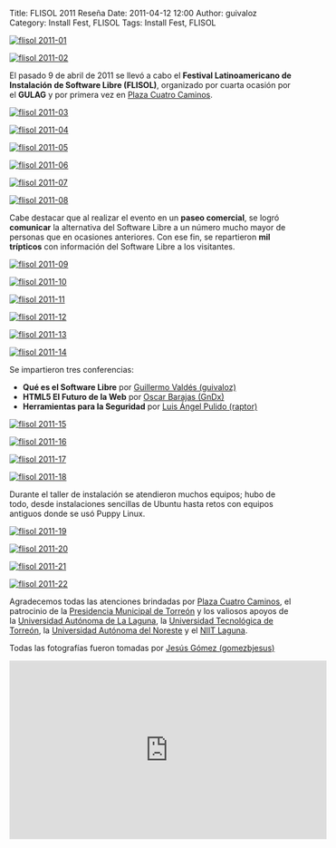 Title: FLISOL 2011 Reseña
Date: 2011-04-12 12:00
Author: guivaloz
Category: Install Fest, FLISOL
Tags: Install Fest, FLISOL

[![flisol 2011-01]({attach}2011-04-09-flisol/flisol-laguna-2011-22-small.jpg)]({attach}2011-04-09-flisol/flisol-laguna-2011-22.jpg)

[![flisol 2011-02]({attach}2011-04-09-flisol/flisol-laguna-2011-01-small.jpg)]({attach}2011-04-09-flisol/flisol-laguna-2011-01.jpg)

El pasado 9 de abril de 2011 se llevó a cabo el __Festival Latinoamericano de Instalación de Software Libre (FLISOL)__, organizado por cuarta ocasión por el __GULAG__ y por primera vez en [Plaza Cuatro Caminos](http://www.plazacuatrocaminos.com.mx).

<!-- break -->

[![flisol 2011-03]({attach}2011-04-09-flisol/flisol-laguna-2011-02-small.jpg)]({attach}2011-04-09-flisol/flisol-laguna-2011-02.jpg)

[![flisol 2011-04]({attach}2011-04-09-flisol/flisol-laguna-2011-03-small.jpg)]({attach}2011-04-09-flisol/flisol-laguna-2011-03.jpg)

[![flisol 2011-05]({attach}2011-04-09-flisol/flisol-laguna-2011-04-small.jpg)]({attach}2011-04-09-flisol/flisol-laguna-2011-04.jpg)

[![flisol 2011-06]({attach}2011-04-09-flisol/flisol-laguna-2011-05-small.jpg)]({attach}2011-04-09-flisol/flisol-laguna-2011-05.jpg)

[![flisol 2011-07]({attach}2011-04-09-flisol/flisol-laguna-2011-06-small.jpg)]({attach}2011-04-09-flisol/flisol-laguna-2011-06.jpg)

[![flisol 2011-08]({attach}2011-04-09-flisol/flisol-laguna-2011-07-small.jpg)]({attach}2011-04-09-flisol/flisol-laguna-2011-07.jpg)

Cabe destacar que al realizar el evento en un __paseo comercial__, se logró __comunicar__ la alternativa del Software Libre a un número mucho mayor de personas que en ocasiones anteriores. Con ese fin, se repartieron __mil trípticos__ con información del Software Libre a los visitantes.

[![flisol 2011-09]({attach}2011-04-09-flisol/flisol-laguna-2011-08-small.jpg)]({attach}2011-04-09-flisol/flisol-laguna-2011-08.jpg)

[![flisol 2011-10]({attach}2011-04-09-flisol/flisol-laguna-2011-09-small.jpg)]({attach}2011-04-09-flisol/flisol-laguna-2011-09.jpg)

[![flisol 2011-11]({attach}2011-04-09-flisol/flisol-laguna-2011-10-small.jpg)]({attach}2011-04-09-flisol/flisol-laguna-2011-10.jpg)

[![flisol 2011-12]({attach}2011-04-09-flisol/flisol-laguna-2011-11-small.jpg)]({attach}2011-04-09-flisol/flisol-laguna-2011-11.jpg)

[![flisol 2011-13]({attach}2011-04-09-flisol/flisol-laguna-2011-12-small.jpg)]({attach}2011-04-09-flisol/flisol-laguna-2011-12.jpg)

[![flisol 2011-14]({attach}2011-04-09-flisol/flisol-laguna-2011-13-small.jpg)]({attach}2011-04-09-flisol/flisol-laguna-2011-13.jpg)

Se impartieron tres conferencias: 
* __Qué es el Software Libre__ por [Guillermo Valdés (guivaloz)](http://www.movimientolibre.com)
* __HTML5 El Futuro de la Web__ por [Oscar Barajas (GnDx)](http://www.gndx.org)
* __Herramientas para la Seguridad__ por [Luis Ángel Pulido (raptor)](http://www.raptorhacking.us)

[![flisol 2011-15]({attach}2011-04-09-flisol/flisol-laguna-2011-14-small.jpg)]({attach}2011-04-09-flisol/flisol-laguna-2011-14.jpg)

[![flisol 2011-16]({attach}2011-04-09-flisol/flisol-laguna-2011-15-small.jpg)]({attach}2011-04-09-flisol/flisol-laguna-2011-15.jpg)

[![flisol 2011-17]({attach}2011-04-09-flisol/flisol-laguna-2011-16-small.jpg)]({attach}2011-04-09-flisol/flisol-laguna-2011-16.jpg)

[![flisol 2011-18]({attach}2011-04-09-flisol/flisol-laguna-2011-17-small.jpg)]({attach}2011-04-09-flisol/flisol-laguna-2011-17.jpg)

Durante el taller de instalación se atendieron muchos equipos; hubo de todo, desde instalaciones sencillas de Ubuntu hasta retos con equipos antiguos donde se usó Puppy Linux.

[![flisol 2011-19]({attach}2011-04-09-flisol/flisol-laguna-2011-18-small.jpg)]({attach}2011-04-09-flisol/flisol-laguna-2011-18.jpg)

[![flisol 2011-20]({attach}2011-04-09-flisol/flisol-laguna-2011-19-small.jpg)]({attach}2011-04-09-flisol/flisol-laguna-2011-19.jpg)

[![flisol 2011-21]({attach}2011-04-09-flisol/flisol-laguna-2011-20-small.jpg)]({attach}2011-04-09-flisol/flisol-laguna-2011-20.jpg)

[![flisol 2011-22]({attach}2011-04-09-flisol/flisol-laguna-2011-21-small.jpg)]({attach}2011-04-09-flisol/flisol-laguna-2011-21.jpg)

Agradecemos todas las atenciones brindadas por [Plaza Cuatro Caminos](http://www.plazacuatrocaminos.com.mx), el patrocinio de la [Presidencia Municipal de Torreón](http://www.torreon.gob.mx) y los valiosos apoyos de la [Universidad Autónoma de La Laguna](http://www.ual.mx), la [Universidad Tecnológica de Torreón](http://www.utt.edu.mx), la [Universidad Autónoma del Noreste](http://www.uane.edu.mx) y el [NIIT Laguna](http://www.niit-laguna.com).

Todas las fotografías fueron tomadas por [Jesús Gómez (gomezbjesus)](http://gomezbjesus.org)

<iframe width="560" height="315" src="https://www.youtube.com/embed/ItWy6AIWgmQ" title="YouTube video player" frameborder="0" allow="accelerometer; autoplay; clipboard-write; encrypted-media; gyroscope; picture-in-picture" allowfullscreen></iframe>
